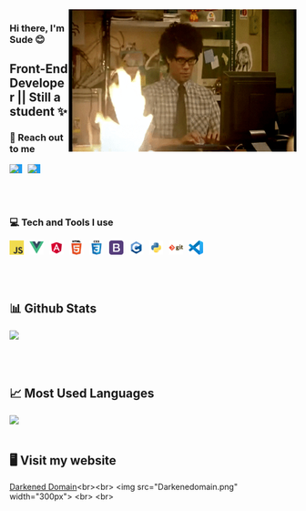 <img src="giphy.gif" align="right" width="400" height="250">

### Hi there, I'm Sude :blush: 

## Front-End Developer || Still a student ✨


### :envelope_with_arrow: Reach out to me 

[<img width="22" src="https://unpkg.com/simple-icons@v8/icons/twitter.svg" align="left" style="background-color: #1D9BF0; margin-right: 10px" />][twitter]
[<img width="22" src="https://unpkg.com/simple-icons@v8/icons/linkedin.svg" align="left" style="background-color: #1D9BF0;" />][linkedin]
</br>
</br>
</br>
</br>

### :computer: Tech and Tools I use
<img src="https://raw.githubusercontent.com/github/explore/80688e429a7d4ef2fca1e82350fe8e3517d3494d/topics/javascript/javascript.png" width="25" height="25" style="margin-right: 10px" ><img src="https://raw.githubusercontent.com/github/explore/80688e429a7d4ef2fca1e82350fe8e3517d3494d/topics/vue/vue.png" width="25" height="25" style="margin-right: 10px" ><img src="https://raw.githubusercontent.com/github/explore/80688e429a7d4ef2fca1e82350fe8e3517d3494d/topics/angular/angular.png" width="25" height="25" style="margin-right: 10px" ><img src="https://raw.githubusercontent.com/github/explore/80688e429a7d4ef2fca1e82350fe8e3517d3494d/topics/html/html.png" width="25" height="25" style="margin-right: 10px" ><img src="https://raw.githubusercontent.com/github/explore/80688e429a7d4ef2fca1e82350fe8e3517d3494d/topics/css/css.png" width="25" height="25" style="margin-right: 10px" ><img src="https://raw.githubusercontent.com/github/explore/80688e429a7d4ef2fca1e82350fe8e3517d3494d/topics/bootstrap/bootstrap.png" width="25" height="25" style="margin-right: 10px" ><img src="https://raw.githubusercontent.com/github/explore/f3e22f0dca2be955676bc70d6214b95b13354ee8/topics/c/c.png" width="25" height="25" style="margin-right: 10px" ><img src="https://raw.githubusercontent.com/github/explore/bbd48b997e8d0bef63f676eca4da5e1f76487b56/topics/python/python.png" width="25" height="25" style="margin-right: 10px" ><img src="https://raw.githubusercontent.com/github/explore/f3e22f0dca2be955676bc70d6214b95b13354ee8/topics/git/git.png" width="25" height="25" style="margin-right: 10px" ><img src="https://raw.githubusercontent.com/github/explore/bbd48b997e8d0bef63f676eca4da5e1f76487b56/topics/visual-studio-code/visual-studio-code.png" width="25" height="25" style="margin-right: 10px" > 

</br>
<br>

## :bar_chart: Github Stats
<img src="https://github-readme-stats.vercel.app/api?username=sude-go&theme=midnight-purple&show_icons=true">

<br><br>
## :chart_with_upwards_trend: Most Used Languages
<img src="https://github-readme-stats.vercel.app/api/top-langs/?username=sude-go&layout=compact"><br><br>

## :desktop_computer: Visit my website
[Darkened Domain]("https://www.darkenedomain.com/")<br><br>
<img src="Darkenedomain.png" width="300px"> 
<br>
<br>


[twitter]: https://twitter.com/mSudegk
[linkedin]: https://www.linkedin.com/in/sude-g%C3%B6k-2189a9219/?locale=en_US


